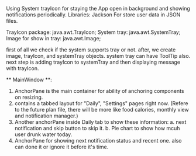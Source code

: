 Using System trayIcon for staying the App open in background and showing notifications periodically.
Libraries: Jackson
  For store user data in JSON files.

TrayIcon package: java.awt.TrayIcon;
System tray: java.awt.SystemTray;
Image for show in tray: java.awt.Image;

first of all we check if the system supports tray or not.
after, we create image, trayIcon, and systemTray objects. system tray can have ToolTip also.
next step is adding trayIcon to systemTray and then displaying message with trayIcon.

** MainWindow **:
1. AnchorPane is the main container for ability of anchoring components on resizing.
2. contains a tabbed layout for "Daily", "Settings" pages right now. (Refere to the future plan file, there will be more like food calories, monthly view and notification manager.)
3. Another anchorPane inside Daily tab to show these information:
  a. next notification and skip button to skip it.
  b. Pie chart to show how mcuh user drunk water today.
4. AnchorPane for showing next notification status and recent one. also can done it or ignore it before it's time.
